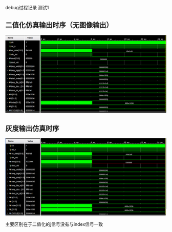 

debug过程记录  测试1
## 二值化仿真输出时序（无图像输出）
![alt text](assets/debug/image-1.png)

## 灰度输出仿真时序
![alt text](assets/debug/image.png)

主要区别在于二值化的j信号没有与index信号一致

